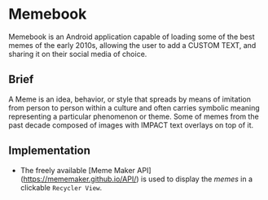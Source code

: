# Memebook
Memebook is an Android application capable of loading some of the best memes of the early 2010s, allowing the user to add a CUSTOM TEXT, and sharing it on their social media of choice.


## Brief
A Meme is an idea, behavior, or style that spreads by means of imitation from person to person within a culture and often carries symbolic meaning representing a particular
phenomenon or theme.
Some of memes from the past decade composed of images with IMPACT text overlays on top of it.

## Implementation
 - The freely available [Meme Maker API] (https://mememaker.github.io/API/) is used to display the _memes_ in a clickable `Recycler View`.
